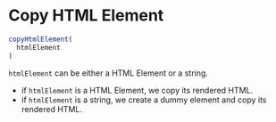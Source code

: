 # Copy HTML Element

```javascript
copyHtmlElement(
  htmlElement
)
```

`htmlElement` can be either a HTML Element or a string.

* if `htmlElement` is a HTML Element, we copy its rendered HTML.
* if `htmlElement` is a string, we create a dummy element and copy its rendered HTML.